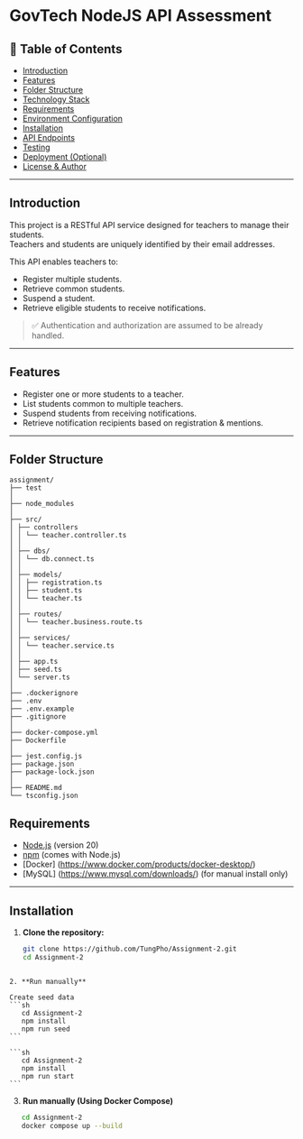 # GovTech NodeJS API Assessment

## 📌 Table of Contents

- [Introduction](#introduction)
- [Features](#features)
- [Folder Structure](#folder-structure)
- [Technology Stack](#technology-stack)
- [Requirements](#requirements)
- [Environment Configuration](#environment-configuration)
- [Installation](#installation)
- [API Endpoints](#api-endpoints)
- [Testing](#testing)
- [Deployment (Optional)](#deployment-optional)
- [License & Author](#license--author)

---

## Introduction

This project is a RESTful API service designed for teachers to manage their students.  
Teachers and students are uniquely identified by their email addresses.

This API enables teachers to:

- Register multiple students.
- Retrieve common students.
- Suspend a student.
- Retrieve eligible students to receive notifications.

> ✅ Authentication and authorization are assumed to be already handled.

---

## Features

- Register one or more students to a teacher.
- List students common to multiple teachers.
- Suspend students from receiving notifications.
- Retrieve notification recipients based on registration & mentions.

---

## Folder Structure

```
assignment/
├── test
│
├── node_modules
│
├── src/
│ ├── controllers
│ │ └── teacher.controller.ts
│ │
│ ├── dbs/
│ │ └── db.connect.ts
│ │
│ ├── models/
│ │ ├── registration.ts
│ │ ├── student.ts
│ │ └── teacher.ts
│ │
│ ├── routes/
│ │ └── teacher.business.route.ts
│ │
│ ├── services/
│ │ └── teacher.service.ts
│ │
│ ├── app.ts
│ ├── seed.ts
│ └── server.ts
│
├── .dockerignore
├── .env
├── .env.example
├── .gitignore
│
├── docker-compose.yml
├── Dockerfile
│
├── jest.config.js
├── package.json
├── package-lock.json
│
├── README.md
└── tsconfig.json
```

## Requirements

- [Node.js](https://nodejs.org/) (version 20)
- [npm](https://www.npmjs.com/) (comes with Node.js)
- [Docker] (https://www.docker.com/products/docker-desktop/)
- [MySQL] (https://www.mysql.com/downloads/) (for manual install only)

---

## Installation

1. **Clone the repository:**

   ```sh
   git clone https://github.com/TungPho/Assignment-2.git
   cd Assignment-2
   ```

````

2. **Run manually**

Create seed data
```sh
   cd Assignment-2
   npm install
   npm run seed
```

```sh
   cd Assignment-2
   npm install
   npm run start
```
````

3. **Run manually (Using Docker Compose)**

```sh
   cd Assignment-2
   docker compose up --build
```

```

```
